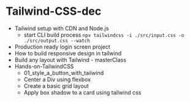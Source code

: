# Tailwind-CSS-dec

- Tailwind setup with CDN and Node.js
    - start CLI build process `npx tailwindcss -i ./src/input.css -o ./src/output.css --watch`
- Production ready login screen project
- How to build responsive design in tailwind
- Build any layout with Tailwind - masterClass
- Hands-on-TailwindCSS
    - 01_style_a_button_with_tailwind
    - Center a Div using flexbox
    - Create a basic grid layout
    - Apply box shadow to a card using tailwind css
    
